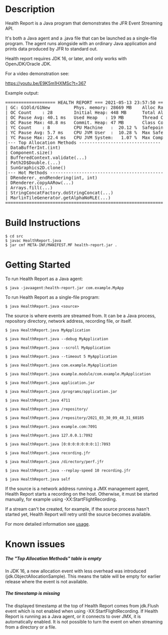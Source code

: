 # Description

Health Report is a Java program that demonstrates the JFR Event Streaming API.

It's both a Java agent and a .java file that can be launched as a single-file program. The agent runs alongside with an ordinary Java application and prints data produced by JFR to standard out. 

Health report requires JDK 16, or later, and only works with OpenJDK/Oracle JDK.

For a video demonstration see:

https://youtu.be/E9K5m1HXMSc?t=367

Example output:

<pre>
=================== HEALTH REPORT === 2021-05-13 23:57:50 ====================
| GC: G1Old/G1New         Phys. memory: 28669 MB    Alloc Rate: 8 MB/s       |
| OC Count    : 28        Initial Heap: 448 MB      Total Alloc: 190 MB      |
| OC Pause Avg: 40.1 ms   Used Heap   : 19 MB       Thread Count: 20.0       |
| OC Pause Max: 48.8 ms   Commit. Heap: 47 MB       Class Count : 3894.0     |
| YC Count    : 8         CPU Machine   :  20.12 %  Safepoints: 335          |
| YC Pause Avg: 5.7 ms    CPU JVM User  :  10.28 %  Max Safepoint: 46.4 ms   |
| YC Pause Max: 22.4 ms   CPU JVM System:   1.07 %  Max Comp. Time: 728.3 ms |
|--- Top Allocation Methods ------------------------------- -----------------|
| DataBufferInt.<init>(int)                                                11.27 % |
| Component.size()                                                    9.01 % |
| BufferedContext.validate(...)                                       6.21 % |
| Path2D$Double.<init>(...)                                                 5.87 % |
| SunGraphics2D.clone()                                               5.85 % |
|--- Hot Methods ------------------------------------------------------------|
| DRenderer._endRendering(int, int)                                  51.11 % |
| DRenderer.copyAARow(...)                                            6.67 % |
| Arrays.fill(...)                                                    4.44 % |
| StringConcatFactory.doStringConcat(...)                             2.22 % |
| MarlinTileGenerator.getAlphaNoRLE(...)                              2.22 % |
==============================================================================
</pre>

# Build Instructions

    $ cd src
    $ javac HealthReport.java
    $ jar cmf META-INF/MANIFEST.MF health-report.jar .

# Getting Started

To run Health Report as a Java agent:

    $ java -javaagent:health-report.jar com.example.MyApp

To run Health Report as a single-file program:
  
    $ java HealthReport.java <source>

The source is where events are streamed from. It can be a Java process, repository directory, network address, recording file, or itself.
 
    $ java HealthReport.java MyApplication

    $ java HealthReport.java --debug MyApplication

    $ java HealthReport.java --scroll MyApplication

    $ java HealthReport.java --timeout 5 MyApplication

    $ java HealthReport.java com.example.MyApplication

    $ java HealthReport.java example.module/com.example.MyApplication

    $ java HealthReport.java application.jar

    $ java HealthReport.java /programs/application.jar

    $ java HealthReport.java 4711

    $ java HealthReport.java /repository/

    $ java HealthReport.java /repository/2021_03_30_09_48_31_60185

    $ java HealthReport.java example.com:7091

    $ java HealthReport.java 127.0.0.1:7092

    $ java HealthReport.java [0:0:0:0:0:0:0:1]:7093

    $ java HealthReport.java recording.jfr

    $ java HealthReport.java /directory/perf.jfr

    $ java HealthReport.java --replay-speed 10 recording.jfr

    $ java HealthReport.java self

If the source is a network address running a JMX management agent, Health Report starts a recording on the host. Otherwise, it must be started manually, for example using -XX:StartFlightRecording.

If a stream can't be created, for example, if the source process hasn't started yet, Health Report will retry until the source becomes available.

For more detailed information see [usage](https://github.com/flight-recorder/health-report/blob/master/Usage.md).

# Known issues

##### The "Top Allocation Methods" table is empty

In JDK 16, a new allocation event with less overhead was introduced (jdk.ObjectAllocationSample). This means the table will be empty for earlier release where the event is not available.

##### The timestamp is missing

The displayed timestamp at the top of Health Report comes from jdk.Flush event which is not enabled when using -XX:StartFlightRecording. If Health Report is running as a Java agent, or it connects to over JMX, it is automatically enabled. It is not possible to turn the event on when streaming from a directory or a file. 